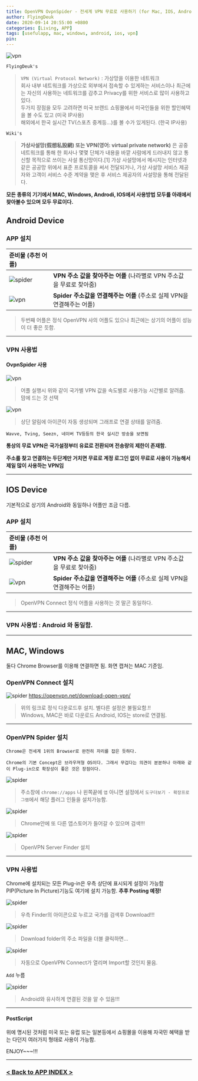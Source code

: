 ```yaml
---
title: OpenVPN OvpnSpider - 전세계 VPN 무료로 사용하기 (for Mac, IOS, Android, Windows)
author: FlyingDeuk
date: 2020-09-14 20:55:00 +0800
categories: [Living, APP]
tags: [usefulapp, mac, windows, android, ios, vpn]
pin:
---
```


![vpn](/img/living/vpn/vpn.png)

`FlyingDeuk's`
> `VPN (Virtual Protocol Network)` : 가상망을 이용한 네트워크 <br>
회사 내부 네트워크를 가상으로 외부에서 접속할 수 있게하는 서비스이나 최근에는 자신의 사용하는 네트워크를 감추고 Privacy를 위한 서비스로 많이 사용하고 있다. <br>
두가지 장점을 모두 고려하면 미국 브랜드 쇼핑몰에서 미국인들을 위한 할인혜택을 볼 수도 있고 (미국 IP사용) <br>
해외에서 한국 실시간 TV(스포츠 중계등...)를 볼 수가 있게된다. (한국 IP사용) <br>

`Wiki's`
> **가상사설망(假想私設網) 또는 VPN(영어: virtual private network)** 은 공중 네트워크를 통해 한 회사나 몇몇 단체가 내용을 바깥 사람에게 드러내지 않고 통신할 목적으로 쓰이는 사설 통신망이다.[1] 가상 사설망에서 메시지는 인터넷과 같은 공공망 위에서 표준 프로토콜을 써서 전달되거나, 가상 사설망 서비스 제공자와 고객이 서비스 수준 계약을 맺은 후 서비스 제공자의 사설망을 통해 전달된다.

**모든 종류의 기기에서 MAC, Windows, Androdi, IOS에서 사용방법 모두를 아래에서 찾아볼수 있으며 모두 무료이다.**

## Android Device

### APP 설치

| 준비물 (추천 어플)           |                |
|:-------------------------|:-----------------|
| ![spider](/img/living/vpn/spider_and.jpg)                               |__VPN 주소 값을 찾아주는 어플__ (나라별로 VPN 주소값을 무료로 찾아줌)        |
| ![vpn](/img/living/vpn/vpn_and.jpg) |__Spider 주소값을 연결해주는 어플__ (주소로 실제 VPN을 연결해주는 어플) |

> 두번째 어플은 정식 OpenVPN 사의 어플도 있으나 최근에는 상기의 어플이 성능이 더 좋은 듯함.

--------

### VPN 사용법
#### OvpnSpider 사용
![vpn](/img/living/vpn/find_and.jpg)
>어플 실행시 위와 같이 국가별 VPN 값을 속도별로 사용가능 시간별로 알려줌. <br>
맘에 드는 것 선택

![vpn](/img/living/vpn/connect_and.jpg)
>상단 알림에 아이콘이 자동 생성되며 그래프로 연결 상태를 알려줌. <br>

`Wavve, Tving, Seezn, 네이버 TV등등의 한국 실시간 방송을 보면됨`

**통상의 무료 VPN은 국가설정부터 유료로 전환되며 전송량의 제한이 존재함.**

**주소를 찾고 연결하는 두단계만 거치면 무료로 계정 로그인 없이 무료로 사용이 가능해서 제일 많이 사용하는 VPN임**

-----------

## IOS Device
기본적으로 상기의 Android와 동일하나 어플만 조금 다름.

### APP 설치

| 준비물 (추천 어플)           |                |
|:-------------------------|:-----------------|
| ![spider](/img/living/vpn/spider_ios.jpg)                               |__VPN 주소 값을 찾아주는 어플__ (나라별로 VPN 주소값을 무료로 찾아줌)        |
| ![vpn](/img/living/vpn/vpn_ios.jpg) |__Spider 주소값을 연결해주는 어플__ (주소로 실제 VPN을 연결해주는 어플) |

> OpenVPN Connect 정식 어플을 사용하는 것 말곤 동일하다.

--------

### VPN 사용법 : Android 와 동일함.

---------

## MAC, Windows
둘다 Chrome Browser를 이용해 연결하면 됨. 화면 캡쳐는 MAC 기준임.

### OpenVPN Connect 설치
![spider](/img/living/vpn/download_mac.jpg)
<https://openvpn.net/download-open-vpn/>
>위의 링크로 정식 다운로드후 설치. 별다른 설정은 불필요함.!! <br>
Windows, MAC은 바로 다운로드 Android, IOS는 store로 연결됨.

-----------

### OpenVPN Spider 설치

`Chrome은 전세계 1위의 Browser로 완전히 자리를 잡은 듯하다.`

`Chrome의 기본 Concept은 브라우져형 OS이다. 그래서 무겁다는 의견이 분분하나 아래와 같이 Plug-in으로 확장성이 좋은 것은 장점이다.`

![spider](/img/living/vpn/store_mac.jpg)
>주소창에 `chrome://apps` 나 왼쪽끝에 `앱` 아니면 설정에서 `도구더보기 - 확장프로그램`에서 해당 플러그 인들을 설치가능함.

![spider](/img/living/vpn/chrome_mac.jpg)
>Chrome안에 또 다른 앱스토어가 들어갈 수 있으며 검색!!!

![spider](/img/living/vpn/chrome_mac1.jpg)
>OpenVPN Server Finder 설치

-------------

### VPN 사용법
Chrome에 설치되는 모든 Plug-in은 우측 상단에 표시되게 설정이 가능함 <br>
PIP(Picture In Picture)기능도 여기에 설치 가능함. __추후 Posting 예정!__<br>

![spider](/img/living/vpn/chrome_mac2.jpg)


>우측 Finder의 아이콘으로 누르고 국가를 검색후 Download!!!

![spider](/img/living/vpn/vpnfile_mac.jpg)
>Download folder의 주소 파일을 더블 클릭하면...

![spider](/img/living/vpn/connect_mac.jpg)
>자동으로 OpenVPN Connect가 열리며 Import할 것인지 물음. <br>

`Add` 누름

![spider](/img/living/vpn/import_mac.jpg)
>Android와 유사하게 연결된 것을 알 수 있음!!!

----------

#### PostScript

위에 명시된 것처럼 미국 또는 유럽 또는 일본등에서 쇼핑몰을 이용해 자국민 혜택을 받는 다던지 여러가지 형태로 사용이 가능함.

ENJOY~~~!!!

----------

### [< Back to APP INDEX >](/categories/app/)
